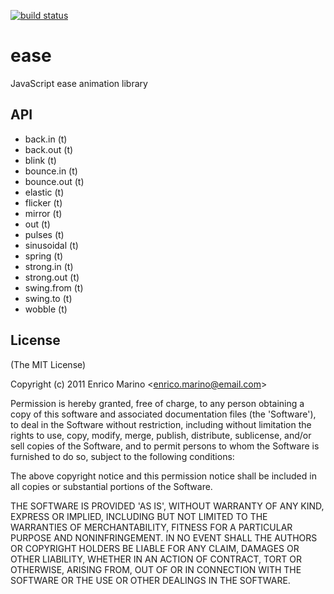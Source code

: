 [![build status](https://secure.travis-ci.org/onirame/ease.png)](http://travis-ci.org/onirame/ease)
# ease

JavaScript ease animation library

## API

 - back.in (t)
 - back.out (t)
 - blink (t)
 - bounce.in (t)
 - bounce.out (t)
 - elastic (t)
 - flicker (t)
 - mirror (t)
 - out (t)
 - pulses (t)
 - sinusoidal (t)
 - spring (t)
 - strong.in (t)
 - strong.out (t)
 - swing.from (t)
 - swing.to (t)
 - wobble (t)

## License 

(The MIT License)

Copyright (c) 2011 Enrico Marino &lt;enrico.marino@email.com&gt;

Permission is hereby granted, free of charge, to any person obtaining
a copy of this software and associated documentation files (the
'Software'), to deal in the Software without restriction, including
without limitation the rights to use, copy, modify, merge, publish,
distribute, sublicense, and/or sell copies of the Software, and to
permit persons to whom the Software is furnished to do so, subject to
the following conditions:

The above copyright notice and this permission notice shall be
included in all copies or substantial portions of the Software.

THE SOFTWARE IS PROVIDED 'AS IS', WITHOUT WARRANTY OF ANY KIND,
EXPRESS OR IMPLIED, INCLUDING BUT NOT LIMITED TO THE WARRANTIES OF
MERCHANTABILITY, FITNESS FOR A PARTICULAR PURPOSE AND NONINFRINGEMENT.
IN NO EVENT SHALL THE AUTHORS OR COPYRIGHT HOLDERS BE LIABLE FOR ANY
CLAIM, DAMAGES OR OTHER LIABILITY, WHETHER IN AN ACTION OF CONTRACT,
TORT OR OTHERWISE, ARISING FROM, OUT OF OR IN CONNECTION WITH THE
SOFTWARE OR THE USE OR OTHER DEALINGS IN THE SOFTWARE.